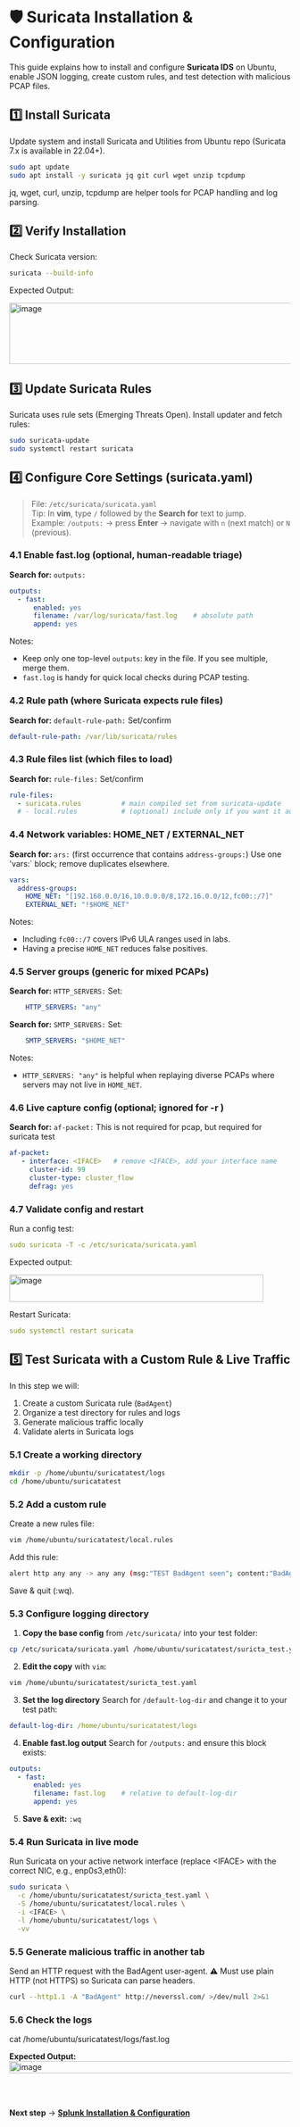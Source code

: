# 🛡️ Suricata Installation & Configuration  

This guide explains how to install and configure **Suricata IDS** on Ubuntu, enable JSON logging, create custom rules, and test detection with malicious PCAP files.  

## 1️⃣ Install Suricata  
Update system and install Suricata and Utilities from Ubuntu repo (Suricata 7.x is available in 22.04+).  

```bash
sudo apt update
sudo apt install -y suricata jq git curl wget unzip tcpdump
```

jq, wget, curl, unzip, tcpdump are helper tools for PCAP handling and log parsing.

## 2️⃣ Verify Installation
Check Suricata version:
```bash
suricata --build-info
```
Expected Output:

<img width="760" height="110" alt="image" src="https://github.com/user-attachments/assets/6cd79ecc-3bac-49f7-b8bc-515e0229dd4f" />

## 3️⃣ Update Suricata Rules
Suricata uses rule sets (Emerging Threats Open). Install updater and fetch rules:
```bash
sudo suricata-update
sudo systemctl restart suricata
```

## 4️⃣ Configure Core Settings (suricata.yaml)
> File: `/etc/suricata/suricata.yaml`  
> Tip: In **vim**, type `/` followed by the **Search for** text to jump.  
> Example: `/outputs:` → press **Enter** → navigate with `n` (next match) or `N` (previous).

### 4.1 Enable fast.log (optional, human-readable triage)
**Search for:** `outputs:` 
```yaml
outputs:
  - fast:
      enabled: yes
      filename: /var/log/suricata/fast.log    # absolute path
      append: yes
```

Notes:
- Keep only one top-level `outputs`: key in the file. If you see multiple, merge them.
- `fast.log` is handy for quick local checks during PCAP testing.

### 4.2 Rule path (where Suricata expects rule files)
**Search for:** `default-rule-path:`
Set/confirm
```yaml
default-rule-path: /var/lib/suricata/rules
```

### 4.3 Rule files list (which files to load)
**Search for:** `rule-files:`
Set/confirm
```yaml
rule-files:
  - suricata.rules          # main compiled set from suricata-update
  # - local.rules           # (optional) include only if you want it auto-loaded
```

### 4.4 Network variables: HOME_NET / EXTERNAL_NET
**Search for:** `ars:` (first occurrence that contains `address-groups:`)
Use one 'vars:` block; remove duplicates elsewhere.
```yaml
vars:
  address-groups:
    HOME_NET: "[192.168.0.0/16,10.0.0.0/8,172.16.0.0/12,fc00::/7]"
    EXTERNAL_NET: "!$HOME_NET"
```
Notes:
- Including `fc00::/7` covers IPv6 ULA ranges used in labs.
- Having a precise `HOME_NET` reduces false positives.

### 4.5 Server groups (generic for mixed PCAPs)
**Search for:** `HTTP_SERVERS:`
Set:
```yaml
    HTTP_SERVERS: "any"
```

**Search for:** `SMTP_SERVERS:`
Set:
```yaml
    SMTP_SERVERS: "$HOME_NET"
```

Notes:
- `HTTP_SERVERS: "any"` is helpful when replaying diverse PCAPs where servers may not live in `HOME_NET`.

### 4.6 Live capture config (optional; ignored for -r <pcap>)
**Search for:** `af-packet:`
This is not required for pcap, but required for suricata test
```yaml
af-packet:
   - interface: <IFACE>   # remove <IFACE>, add your interface name
     cluster-id: 99
     cluster-type: cluster_flow
     defrag: yes
```

### 4.7 Validate config and restart
Run a config test:
```yaml
sudo suricata -T -c /etc/suricata/suricata.yaml
```
Expected output:

<img width="455" height="49" alt="image" src="https://github.com/user-attachments/assets/ab042e29-23e1-4b22-bc90-64d3b095f70e" />

Restart Suricata:
```yaml
sudo systemctl restart suricata
```


## 5️⃣ Test Suricata with a Custom Rule & Live Traffic  

In this step we will:  
1. Create a custom Suricata rule (`BadAgent`)  
2. Organize a test directory for rules and logs  
3. Generate malicious traffic locally  
4. Validate alerts in Suricata logs  


### 5.1 Create a working directory  

```bash
mkdir -p /home/ubuntu/suricatatest/logs
cd /home/ubuntu/suricatatest
```

### 5.2 Add a custom rule
Create a new rules file:
```bash
vim /home/ubuntu/suricatatest/local.rules
```
Add this rule:
```bash
alert http any any -> any any (msg:"TEST BadAgent seen"; content:"BadAgent"; http_header; sid:1000001; rev:1;)
```
Save & quit (:wq).

### 5.3 Configure logging directory  

1. **Copy the base config** from `/etc/suricata/` into your test folder:  
```bash
cp /etc/suricata/suricata.yaml /home/ubuntu/suricatatest/suricta_test.yaml
```

2. **Edit the copy** with `vim`:
```bash
vim /home/ubuntu/suricatatest/suricta_test.yaml
```

3. **Set the log directory**
Search for `/default-log-dir` and change it to your test path:
```yaml
default-log-dir: /home/ubuntu/suricatatest/logs
```

4. **Enable fast.log output**
Search for `/outputs:` and ensure this block exists:
```yaml
outputs:
  - fast:
      enabled: yes
      filename: fast.log    # relative to default-log-dir
      append: yes
```

5. **Save & exit:** `:wq`

### 5.4 Run Suricata in live mode
Run Suricata on your active network interface (replace \<IFACE\> with the correct NIC, e.g., enp0s3,eth0):
```bash
sudo suricata \
  -c /home/ubuntu/suricatatest/suricta_test.yaml \
  -S /home/ubuntu/suricatatest/local.rules \
  -i <IFACE> \
  -l /home/ubuntu/suricatatest/logs \
  -vv
```

### 5.5 Generate malicious traffic in another tab
Send an HTTP request with the BadAgent user-agent.
⚠️ Must use plain HTTP (not HTTPS) so Suricata can parse headers.
```bash
curl --http1.1 -A "BadAgent" http://neverssl.com/ >/dev/null 2>&1
```

### 5.6 Check the logs
cat /home/ubuntu/suricatatest/logs/fast.log

**Expected Output:**
<img width="694" height="22" alt="image" src="https://github.com/user-attachments/assets/393f93ec-8bd4-408a-aa4f-e67b04e4b38f" />

<br>
<br>

**Next step** → <a href="https://github.com/punnakavyasri-cyber/ids-siem-integration/blob/main/SplunkSetup.md"> **Splunk Installation & Configuration** </a>








